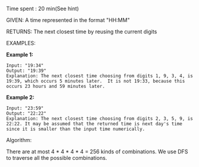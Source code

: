Time spent :  20 min(See hint)

GIVEN: A time represented in the format "HH:MM"

RETURNS: The next closest time by reusing the current digits

EXAMPLES: 

**Example 1:**

```
Input: "19:34"
Output: "19:39"
Explanation: The next closest time choosing from digits 1, 9, 3, 4, is 19:39, which occurs 5 minutes later.  It is not 19:33, because this occurs 23 hours and 59 minutes later.
```



**Example 2:**

```
Input: "23:59"
Output: "22:22"
Explanation: The next closest time choosing from digits 2, 3, 5, 9, is 22:22. It may be assumed that the returned time is next day's time since it is smaller than the input time numerically.
```

Algorithm:

There are at most 4 * 4 * 4 * 4 = 256 kinds of combinations. We use DFS to traverse all the possible combinations.